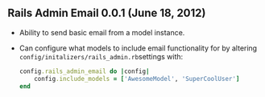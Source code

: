 ## Rails Admin Email 0.0.1 (June 18, 2012) ##

* Ability to send basic email from a model instance.
* Can configure what models to include email functionality for by altering `config/initalizers/rails_admin.rb`settings with:

	```ruby
	config.rails_admin_email do |config|
    	config.include_models = ['AwesomeModel', 'SuperCoolUser']
  	end
  	```